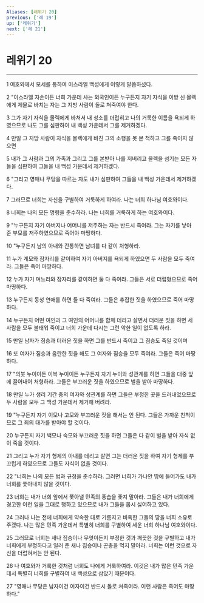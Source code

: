 ```yaml
---
Aliases: [레위기 20]
previous: ['레 19']
up: ['레위기']
next: ['레 21']
---
```

# 레위기 20

***


1 여호와께서 모세를 통하여 이스라엘 백성에게 이렇게 말씀하셨다. 

2 "이스라엘 자손이든 너희 가운데 사는 외국인이든 누구든지 자기 자식을 이방 신 몰렉에게 제물로 바치는 자는 그 지방 사람이 돌로 쳐죽여야 한다. 

3 그가 자기 자식을 몰렉에게 바쳐서 내 성소를 더럽히고 나의 거룩한 이름을 욕되게 하였으므로 나도 그를 심판하여 내 백성 가운데서 그를 제거하겠다. 

4 만일 그 지방 사람이 자식을 몰렉에게 바친 그의 소행을 못 본 척하고 그를 죽이지 않으면 

5 내가 그 사람과 그의 가족과 그리고 그를 본받아 나를 저버리고 몰렉을 섬기는 모든 자들을 심판하여 그들을 내 백성 가운데서 제거하겠다. 

6 "그리고 영매나 무당을 따르는 자도 내가 심판하여 그들을 내 백성 가운데서 제거하겠다. 

7 그러므로 너희는 자신을 구별하여 거룩하게 하여라. 나는 너희 하나님 여호와이다. 

8 너희는 나의 모든 명령을 준수하라. 나는 너희를 거룩하게 하는 여호와이다. 

9 "누구든지 자기 아버지나 어머니를 저주하는 자는 반드시 죽여라. 그는 자기를 낳아 준 부모를 저주하였으므로 죽어야 마땅하다. 

10 "누구든지 남의 아내와 간통하면 남녀를 다 같이 처형하라. 

11 누가 계모와 잠자리를 같이하여 자기 아버지를 욕되게 하였으면 두 사람을 모두 죽여라. 그들은 죽어 마땅하다. 

12 누가 자기 며느리와 잠자리를 같이하면 둘 다 죽여라. 그들은 서로 더럽혔으므로 죽어 마땅하다. 

13 누구든지 동성 연애를 하면 둘 다 죽여라. 그들은 추잡한 짓을 하였으므로 죽어 마땅하다. 

14 누구든지 어떤 여인과 그 여인의 어머니를 함께 데리고 살면서 더러운 짓을 하면 세 사람을 모두 불태워 죽이고 너희 가운데 다시는 그런 악한 일이 없도록 하라. 

15 만일 남자가 짐승과 더러운 짓을 하면 그를 반드시 죽이고 그 짐승도 죽일 것이며 

16 또 여자가 짐승과 음란한 짓을 해도 그 여자와 짐승을 모두 죽여라. 그들은 죽어 마땅하다. 

17 "의붓 누이이든 이복 누이이든 누구든지 자기 누이와 성관계를 하면 그들을 대중 앞에 끌어내어 처형하라. 그들은 부끄러운 짓을 하였으므로 벌을 받아 마땅하다. 

18 만일 누가 생리 기간 중의 여자와 성관계를 하면 그들은 부정한 곳을 드러내었으므로 두 사람을 모두 그 백성 가운데서 제거해 버려라. 

19 "누구든지 자기 이모나 고모와 부끄러운 짓을 해서는 안 된다. 그들은 가까운 친척이므로 그 죄의 대가를 받아야 할 것이다. 

20 누구든지 자기 백모나 숙모와 부끄러운 짓을 하면 그들은 다 같이 벌을 받아 자식 없이 죽을 것이다. 

21 그리고 누가 자기 형제의 아내를 데리고 살면 그는 더러운 짓을 하여 자기 형제를 부끄럽게 하였으므로 그들도 자식이 없을 것이다. 

22 "너희는 나의 모든 법과 규정을 준수하라. 그러면 너희가 가나안 땅에 들어가도 내가 너희를 쫓아내지 않을 것이다. 

23 너희는 내가 너희 앞에서 쫓아낼 민족의 풍습을 좇지 말아라. 그들은 내가 너희에게 경고한 이런 일을 그대로 행하고 있으므로 내가 그들을 몹시 싫어하고 있다. 

24 그러나 나는 전에 너희에게 약속한 대로 기름지고 비옥한 그들의 땅을 너희 소유로 주겠다. 나는 많은 민족 가운데서 특별히 너희를 구별하여 세운 너희 하나님 여호와이다. 

25 그러므로 너희는 새나 짐승이나 무엇이든지 부정한 것과 깨끗한 것을 구별하고 내가 너희에게 부정하다고 일러 준 새나 짐승이나 곤충을 먹지 말아라. 너희는 이런 것으로 자신을 더럽혀서는 안 된다. 

26 나 여호와가 거룩한 것처럼 너희도 나에게 거룩하여라. 이것은 내가 많은 민족 가운데서 특별히 너희를 구별하여 내 백성으로 삼았기 때문이다. 

27 "영매나 무당은 남자이건 여자이건 반드시 돌로 쳐죽여라. 이런 사람은 죽어도 마땅하다."
